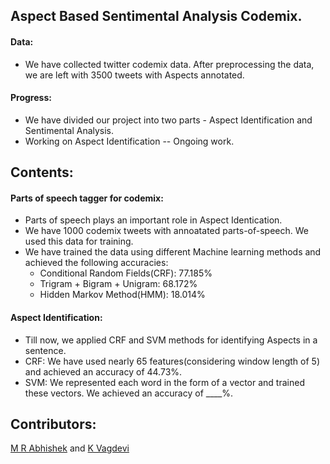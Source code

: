 ## Aspect Based Sentimental Analysis Codemix.

#### Data:
- We have collected twitter codemix data. After preprocessing the data, we are left with 3500 tweets with Aspects annotated.

#### Progress:
- We have divided our project into two parts - Aspect Identification and Sentimental Analysis.
- Working on Aspect Identification -- Ongoing work.

## Contents:
#### Parts of speech tagger for codemix:
- Parts of speech plays an important role in Aspect Identication.
- We have 1000 codemix tweets with annoatated parts-of-speech. We used this data for training.
- We have trained the data using different Machine learning methods and achieved the following accuracies:
  - Conditional Random Fields(CRF): 77.185%
  - Trigram + Bigram + Unigram: 68.172%
  - Hidden Markov Method(HMM): 18.014%
  
#### Aspect Identification:
- Till now, we applied CRF and SVM methods for identifying Aspects in a sentence.
- CRF: We have used nearly 65 features(considering window length of 5) and achieved an accuracy of 44.73%.
- SVM: We represented each word in the form of a vector and trained these vectors. We achieved an accuracy of ____%.

## Contributors:
[M R Abhishek](https://github.com/Abhishekmamidi123) and [K Vagdevi](https://github.com/vagdevik)
